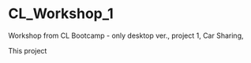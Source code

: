 # CL_Workshop_1
Workshop from CL Bootcamp - only desktop ver., project 1, Car Sharing, 

This project
